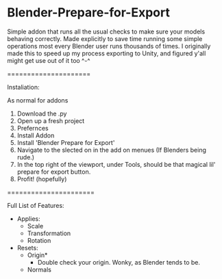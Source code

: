 # Blender-Prepare-for-Export
Simple addon that runs all the usual checks to make sure your models behaving correctly. Made explicitly to save time running some simple operations most every Blender user runs thousands of times. I originally made this to speed up my process exporting to Unity, and figured y'all might get use out of it too ^-^

=====================

Instaliation: 

As normal for addons
1) Download the .py
2) Open up a fresh project
3) Prefernces
4) Install Addon
5) Install 'Blender Prepare for Export'
6) Navigate to the slected on in the add on menues (If Blenders being rude.) 
7) In the top right of the viewport, under Tools, should be that magical lil' prepare for export button. 
8) Profit! (hopefully)

======================

Full List of Features:

- Applies:
  - Scale
  - Transformation
  - Rotation
- Resets:
  - Origin*
    - Double check your origin. Wonky, as Blender tends to be.    
  - Normals
